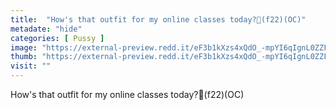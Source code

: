 ```yaml
---
title:  "How's that outfit for my online classes today?👀(f22)(OC)"
metadate: "hide"
categories: [ Pussy ]
image: "https://external-preview.redd.it/eF3b1kXzs4xQdO_-mpYI6qIgnL0ZZFhI53u5qwf-cR8.jpg?auto=webp&s=e345512c2ae387004ac855eb37b6153b13b36005"
thumb: "https://external-preview.redd.it/eF3b1kXzs4xQdO_-mpYI6qIgnL0ZZFhI53u5qwf-cR8.jpg?width=1080&crop=smart&auto=webp&s=c205d6f2330b94ab590adf0566546a3b8c32ac57"
visit: ""
---
```

How's that outfit for my online classes today?👀(f22)(OC)
